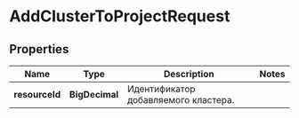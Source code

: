 

# AddClusterToProjectRequest


## Properties

| Name | Type | Description | Notes |
|------------ | ------------- | ------------- | -------------|
|**resourceId** | **BigDecimal** | Идентификатор добавляемого кластера. |  |



